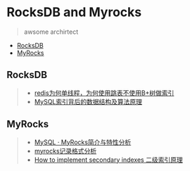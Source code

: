 # RocksDB and Myrocks


> awsome archirtect


- [RocksDB](#RocksDB)
- [MyRocks](#MyRocks)


## RocksDB
>  - [redis为何单线程，为何使用跳表不使用B+树做索引](https://www.cnblogs.com/aspirant/p/11704530.html) 
>  - [MySQL索引背后的数据结构及算法原理](http://blog.codinglabs.org/articles/theory-of-mysql-index.html) 



## MyRocks
>  - [MySQL · MyRocks简介与特性分析](https://qcsdn.com/article/172612.html) 
>  - [myrocks记录格式分析](https://qcsdn.com/article/260900.html) 
>  - [How to implement secondary indexes 二级索引原理](https://misfra.me/2017/01/18/how-to-implement-secondary-indexes/) 



